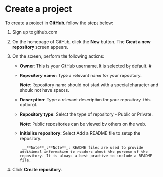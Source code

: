 # Create a project

To create a project in **GitHub**, follow the steps below: 

1. Sign up to github.com

2. On the homepage of GitHub, click the **New** button. The **Creat a new repository** screen appears.

3. On the screen, perform the following actions: 

	- **Owner**: This is your GitHub username. It is selected by default. #

	- **Repository name**: Type a relevant name for your repository. 

		_**Note**_: Repository name should not start with a special character and should not have spaces.   

	- **Description**: Type a relevant description for your repository. this optional. 

	- **Repository type**: Select the type of repository - Public or Private. 

		_**Note**_: Public repositories can be viewed by others on the web.

	- **Initialize repository**: Select Add a README file to setup the repository. 

		   __**Note**_:**Note**_: README files are used to provide additional information to readers about the purpose of the repository. It is always a best practive to include a README file.

4. Click **Create repository**.
